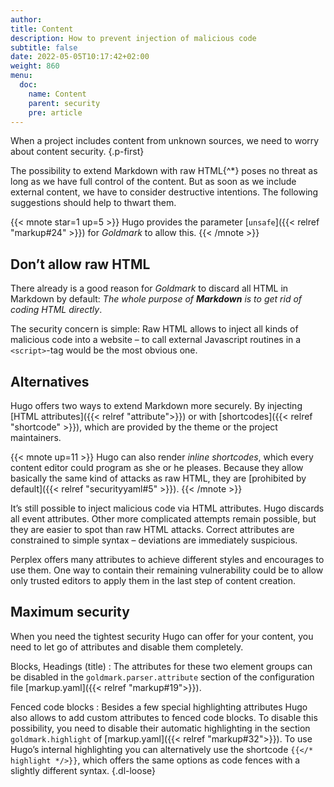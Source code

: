 ```yaml
---
author:
title: Content
description: How to prevent injection of malicious code
subtitle: false
date: 2022-05-05T10:17:42+02:00 
weight: 860
menu:
  doc:
    name: Content
    parent: security
    pre: article
---
```


When a project includes content from unknown sources, we need to worry about content security.
{.p-first} <!--more-->

The possibility to extend Markdown with raw HTML{^\*} poses no threat as long as we have full control of the content. But as soon as we include external content, we have to consider destructive intentions. The following suggestions should help to thwart them.

{{< mnote star=1 up=5 >}}
Hugo provides the parameter [`unsafe`]({{< relref "markup#24" >}}) for _Goldmark_ to allow this.
{{< /mnote >}}

## Don’t allow raw HTML

There already is a good reason for _Goldmark_ to discard all HTML in Markdown by default: _The whole purpose of **Markdown** is to get rid of coding HTML directly_.

The security concern is simple: Raw HTML allows to inject all kinds of malicious code into a website – to call external Javascript routines in a `<script>`-tag would be the most obvious one.

## Alternatives

Hugo offers two ways to extend Markdown more securely. By injecting [HTML attributes]({{< relref "attribute">}}) or with [shortcodes]({{< relref "shortcode" >}}), which are provided by the theme or the project maintainers.

{{< mnote up=11 >}}
Hugo can also render _inline shortcodes_, which every content editor could program as she or he pleases. Because they allow basically the same kind of attacks as raw HTML, they are [prohibited by default]({{< relref "securityyaml#5" >}}).
{{< /mnote >}}

It’s still possible to inject malicious code via HTML attributes. Hugo discards all event attributes. Other more complicated attempts remain possible, but they are easier to spot than raw HTML attacks. Correct attributes are constrained to simple syntax – deviations are immediately suspicious.

Perplex offers many attributes to achieve different styles and encourages to use them. One way to contain their remaining vulnerability could be to allow only trusted editors to apply them in the last step of content creation.

## Maximum security

When you need the tightest security Hugo can offer for your content, you need to let go of attributes and disable them completely.

Blocks,
Headings (title)
: The attributes for these two element groups can be disabled in the `goldmark.parser.attribute` section of the configuration file [markup.yaml]({{< relref "markup#19">}}).

Fenced code blocks
: Besides a few special highlighting attributes Hugo also allows to add custom attributes to fenced code blocks. To disable this possibility, you need to disable their automatic highlighting in the section `goldmark.highlight` of [markup.yaml]({{< relref "markup#32">}}). To use Hugo’s internal highlighting you can alternatively use the shortcode `{{</* highlight */>}}`, which offers the same options as code fences with a slightly different syntax.
{.dl-loose}
